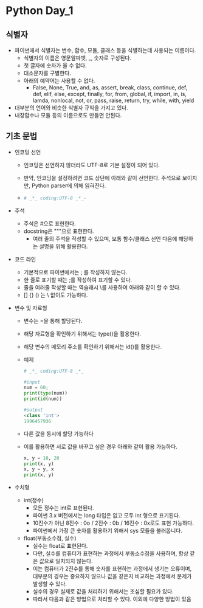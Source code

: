 # Python Day_1

## 식별자

- 파이썬에서 식별자는 변수, 함수, 모듈, 클래스 등을 식별하는데 사용되는 이름이다.
  - 식별자의 이름은 영문알파벳, _, 숫자로 구성된다.
  - 첫 글자에 숫자가 올 수 없다.
  - 대소문자를 구별한다.
  - 아래의 예약어는 사용할 수 없다.
    -  False, None, True, and, as, assert, break, class, continue, def, def, elif, else, except, finally, for, from, global, if, import, in, is, lamda, nonlocal, not, or, pass, raise, return, try, while, with, yield
- 대부분의 언어와 비슷한 식별자 규칙을 가지고 있다.
- 내장함수나 모듈 등의 이름으로도 만들면 안된다.



## 기초 문법

- 인코딩 선언

  - 인코딩은 선언하지 않더라도 UTF-8로 기본 설정이 되어 있다.

  - 만약, 인코딩을 설정하려면 코드 상단에 아래와 같이 선언한다. 주석으로 보이지만, Python parser에 의해 읽혀진다.

  - ```python
    # _*_ coding:UTF-8 _*_-
    ```

- 주석
  - 주석은 #으로 표현한다.
  - docstring은 """으로 표현한다.
    - 여러 줄의 주석을 작성할 수 있으며, 보통 함수/클래스 선언 다음에 해당하는 설명을 위해 활용한다.
- 코드 라인
  - 기본적으로 파이썬에서는 ; 를 작성하지 않는다.
  - 한 줄로 표기할 때는 ;를 작성하여 표기할 수 있다.
  - 줄을 여러줄 작성할 때는 역슬래시 \를 사용하여 아래와 같이 할 수 있다.
  - [] {} () 는 \ 없이도 가능하다.

- 변수 및 자료형

  - 변수는 =을 통해 할당된다.

  - 해당 자료형을 확인하기 위해서는 type()을 활용한다.

  - 해당 변수의 메모리 주소를 확인하기 위해서는 id()를 활용한다.

  - 예제

    ```python
    # _*_ coding:UTF-8 _*_
    
    #input
    num = 60;
    print(type(num))
    print(id(num))
    
    #output
    <class 'int'>
    1996457936
    ```

  - 다른 값을 동시에 할당 가능하다

  - 이를 활용하면 서로 값을 바꾸고 싶은 경우 아래와 같이 활용 가능하다.

    ```python
    x, y = 10, 20
    print(x, y)
    x, y = y, x
    print(x, y)
    ```

- 수치형
  - int(정수)
    - 모든 정수는 int로 표현된다.
    - 파이썬 3.x 버전에서는 long 타입은 없고 모두 int 형으로 표기된다.
    - 10진수가 아닌 8진수 : 0o / 2진수 : 0b / 16진수 : 0x로도 표현 가능하다.
    - 파이썬에서 가장 큰 숫자를 활용하기 위해서 sys 모듈을 불러옵니다.
  - float(부동소수점, 실수)
    - 실수는 float로 표현된다.
    - 다만, 실수를 컴퓨터가 표현하는 과정에서 부동소수점을 사용하며, 항상 같은 값으로 일치되지 않는다.
    - 이는 컴퓨터가 2진수를 통해 숫자를 표현하는 과정에서 생기는 오류이며, 대부분의 경우는 중요하지 않으나 값을 같은지 비교하는 과정에서 문제가 발생할 수 있다.
    - 실수의 경우 실제로 값을 처리하기 위해서는 조심할 필요가 있다.
    - 따라서 다음과 같은 방법으로 처리할 수 있다. 이외에 다양한 방법이 있음

